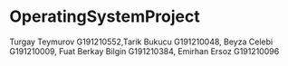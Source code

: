 # OperatingSystemProject
Turgay Teymurov G191210552,Tarik Bukucu G191210048, Beyza Celebi G191210009, Fuat Berkay Bilgin G191210384, Emirhan Ersoz G191210096
